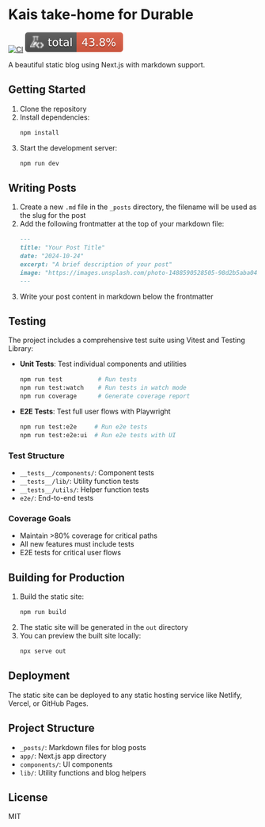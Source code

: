 # Kais take-home for Durable

[![CI](https://github.com/KaisSalha/Durable/actions/workflows/ci.yml/badge.svg)](https://github.com/KaisSalha/Durable/actions/workflows/ci.yml)
![Coverage](./badges/coverage-total.svg)

A beautiful static blog using Next.js with markdown support.

## Getting Started

1. Clone the repository
2. Install dependencies:
    ```bash
    npm install
    ```
3. Start the development server:
    ```bash
    npm run dev
    ```

## Writing Posts

1. Create a new `.md` file in the `_posts` directory, the filename will be used as the slug for the post
2. Add the following frontmatter at the top of your markdown file:
    ```markdown
    ---
    title: "Your Post Title"
    date: "2024-10-24"
    excerpt: "A brief description of your post"
    image: "https://images.unsplash.com/photo-1488590528505-98d2b5aba04b?q=80&w=2070&auto=format&fit=crop"
    ---
    ```
3. Write your post content in markdown below the frontmatter

## Testing

The project includes a comprehensive test suite using Vitest and Testing Library:

-   **Unit Tests**: Test individual components and utilities

    ```bash
    npm run test          # Run tests
    npm run test:watch    # Run tests in watch mode
    npm run coverage      # Generate coverage report
    ```

-   **E2E Tests**: Test full user flows with Playwright
    ```bash
    npm run test:e2e     # Run e2e tests
    npm run test:e2e:ui  # Run e2e tests with UI
    ```

### Test Structure

-   `__tests__/components/`: Component tests
-   `__tests__/lib/`: Utility function tests
-   `__tests__/utils/`: Helper function tests
-   `e2e/`: End-to-end tests

### Coverage Goals

-   Maintain >80% coverage for critical paths
-   All new features must include tests
-   E2E tests for critical user flows

## Building for Production

1. Build the static site:
    ```bash
    npm run build
    ```
2. The static site will be generated in the `out` directory
3. You can preview the built site locally:
    ```bash
    npx serve out
    ```

## Deployment

The static site can be deployed to any static hosting service like Netlify, Vercel, or GitHub Pages.

## Project Structure

-   `_posts/`: Markdown files for blog posts
-   `app/`: Next.js app directory
-   `components/`: UI components
-   `lib/`: Utility functions and blog helpers

## License

MIT
